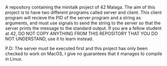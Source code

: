 A repository containing the minitalk project of 42 Malaga. The aim of this project is to have two different programs called server and client. This client program will recieve the PID of the server program and a string as arguments, and must use signals to send the string to the server so that the server prints the message to the standard output. If you are a fellow student at 42, DO NOT COPY ANYTHING FROM THIS REPOSITORY THAT YOU DO NOT UNDERSTAND, use it to learn instead.

P.D: The server must be executed first and this project has only been checked to work on MacOS, I give no guarantees that it manages to compile in Linux.
